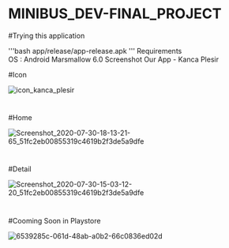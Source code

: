 # MINIBUS_DEV-FINAL_PROJECT
#Trying this application

'''bash
app/release/app-release.apk
'''
Requirements
<br>
OS : Android Marsmallow 6.0
Screenshot Our App - Kanca Plesir

#Icon

![icon_kanca_plesir](https://user-images.githubusercontent.com/45749606/88999850-f10f9a80-d31f-11ea-8d1b-baee7929c717.png)
#
#
#Home

![Screenshot_2020-07-30-18-13-21-65_51fc2eb00855319c4619b2f3de5a9dfe](https://user-images.githubusercontent.com/45749606/88999920-2d42fb00-d320-11ea-9a26-600f8eb73a93.jpg)
#
#
#Detail

![Screenshot_2020-07-30-15-03-12-20_51fc2eb00855319c4619b2f3de5a9dfe](https://user-images.githubusercontent.com/45749606/88999930-32a04580-d320-11ea-9607-909f4b02d17e.jpg)
#
#
#Cooming Soon in Playstore

![6539285c-061d-48ab-a0b2-66c0836ed02d](https://user-images.githubusercontent.com/45749606/88999933-359b3600-d320-11ea-9e29-c874df7a0b2b.jpg)
